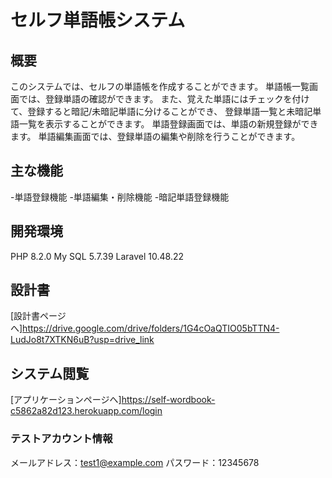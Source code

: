 # セルフ単語帳システム

## 概要
このシステムでは、セルフの単語帳を作成することができます。
単語帳一覧画面では、登録単語の確認ができます。
また、覚えた単語にはチェックを付けて、登録すると暗記/未暗記単語に分けることができ、
登録単語一覧と未暗記単語一覧を表示することができます。
単語登録画面では、単語の新規登録ができます。
単語編集画面では、登録単語の編集や削除を行うことができます。

## 主な機能
-単語登録機能
-単語編集・削除機能
-暗記単語登録機能

## 開発環境
PHP 8.2.0
My SQL 5.7.39
Laravel 10.48.22

## 設計書
[設計書ページへ]https://drive.google.com/drive/folders/1G4cOaQTIO05bTTN4-LudJo8t7XTKN6uB?usp=drive_link

## システム閲覧
[アプリケーションページへ]https://self-wordbook-c5862a82d123.herokuapp.com/login

### テストアカウント情報
メールアドレス：test1@example.com
パスワード：12345678

## 
